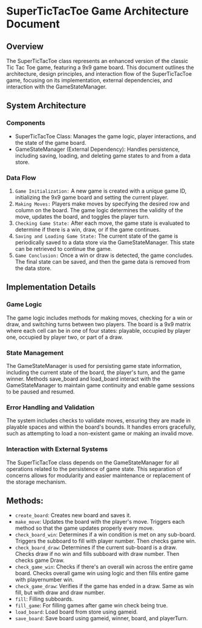 # SuperTicTacToe Game Architecture Document

## Overview
The SuperTicTacToe class represents an enhanced version of the classic Tic Tac Toe game, featuring a 9x9 game board. This document outlines the architecture, design principles, and interaction flow of the SuperTicTacToe game, focusing on its implementation, external dependencies, and interaction with the GameStateManager.

## System Architecture
### Components
- SuperTicTacToe Class: Manages the game logic, player interactions, and the state of the game board.
- GameStateManager (External Dependency): Handles persistence, including saving, loading, and deleting game states to and from a data store.

### Data Flow
1. `Game Initialization:` A new game is created with a unique game ID, initializing the 9x9 game board and setting the current player.
2. `Making Moves:` Players make moves by specifying the desired row and column on the board. The game logic determines the validity of the move, updates the board, and toggles the player turn.
3. `Checking Game State:` After each move, the game state is evaluated to determine if there is a win, draw, or if the game continues.
4. `Saving and Loading Game State:` The current state of the game is periodically saved to a data store via the GameStateManager. This state can be retrieved to continue the game.
5. `Game Conclusion:` Once a win or draw is detected, the game concludes. The final state can be saved, and then the game data is removed from the data store.


## Implementation Details
### Game Logic
The game logic includes methods for making moves, checking for a win or draw, and switching turns between two players.
The board is a 9x9 matrix where each cell can be in one of four states: playable, occupied by player one, occupied by player two, or part of a draw.

### State Management
The GameStateManager is used for persisting game state information, including the current state of the board, the player's turn, and the game winner.
Methods save_board and load_board interact with the GameStateManager to maintain game continuity and enable game sessions to be paused and resumed.

### Error Handling and Validation
The system includes checks to validate moves, ensuring they are made in playable spaces and within the board's bounds.
It handles errors gracefully, such as attempting to load a non-existent game or making an invalid move.

### Interaction with External Systems
The SuperTicTacToe class depends on the GameStateManager for all operations related to the persistence of game state. This separation of concerns allows for modularity and easier maintenance or replacement of the storage mechanism.

## Methods:

- `create_board`: Creates new board and saves it.
- `make_move`: Updates the board with the player's move. Triggers each method so that the game updates properly every move.
- `check_board_win`: Determines if a win condition is met on any sub-board. Triggers the subboard to fill with player number. Then checks game win.
- `check_board_draw`: Determines if the current sub-board is a draw. Checks draw if no win and fills subboard with draw number. Then checks game Draw.
- `check_game_win`: Checks if there's an overall win across the entire game board. Checks overall game win using logic and then fills entire game with playernumber win.
- `check_game_draw`: Verifies if the game has ended in a draw. Same as win fill, but with draw and draw number.
- `fill`: Filling subboards.
- `fill_game`: For filling games after game win check being true.
- `load_board`: Load board from store using gameid.
- `save_board`: Save board using gameid, winner, board, and playerTurn.